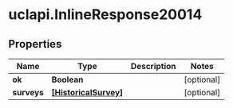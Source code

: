 # uclapi.InlineResponse20014

## Properties

Name | Type | Description | Notes
------------ | ------------- | ------------- | -------------
**ok** | **Boolean** |  | [optional] 
**surveys** | [**[HistoricalSurvey]**](HistoricalSurvey.md) |  | [optional] 


